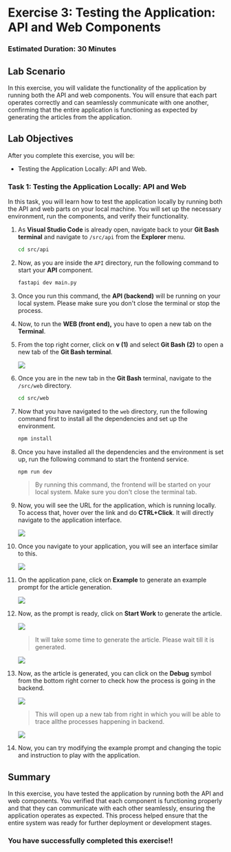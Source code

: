 # Exercise 3: Testing the Application: API and Web Components

### Estimated Duration: 30 Minutes

## Lab Scenario

In this exercise, you will validate the functionality of the application by running both the API and web components. You will ensure that each part operates correctly and can seamlessly communicate with one another, confirming that the entire application is functioning as expected by generating the articles from the application.

## Lab Objectives

After you complete this exercise, you will be:

 -  Testing the Application Locally: API and Web.

### Task 1: Testing the Application Locally: API and Web

In this task, you will learn how to test the application locally by running both the API and web parts on your local machine. You will set up the necessary environment, run the components, and verify their functionality.

1. As **Visual Studio Code** is already open, navigate back to your **Git Bash terminal** and navigate to `/src/api` from the **Explorer** menu. 

   ```bash
   cd src/api
   ```

1. Now, as you are inside the `API` directory, run the following command to start your **API** component.

   ```bash
   fastapi dev main.py
   ```

1. Once you run this command, the **API (backend)** will be running on your local system. Please make sure you don't close the terminal or stop the process.

1. Now, to run the **WEB (front end),** you have to open a new tab on the **Terminal**.

1. From the top right corner, click on **v (1)** and select **Git Bash (2)** to open a new tab of the **Git Bash terminal**.

   ![](../media/ex1img2.png)

1. Once you are in the new tab in the **Git Bash** terminal, navigate to the `/src/web` directory.

   ```bash
   cd src/web
   ```

1. Now that you have navigated to the `web` directory, run the following command first to install all the dependencies and set up the environment.

   ```bash
   npm install
   ```

1. Once you have installed all the dependencies and the environment is set up, run the following command to start the frontend service.

   ```bash
   npm run dev
   ```
   
   >By running this command, the frontend will be started on your local system. Make sure you don't close the terminal tab.

1. Now, you will see the URL for the application, which is running locally. To access that, hover over the link and do **CTRL+Click**. It will directly navigate to the application interface.

   ![](../media/ex2img7.png)

1. Once you navigate to your application, you will see an interface similar to this.

   ![](../media/ex2img6.png)

1. On the application pane, click on **Example** to generate an example prompt for the article generation. 

   ![](../media/ex2img5.png)

1. Now, as the prompt is ready, click on **Start Work** to generate the article.

   ![](../media/ex2img4.png)

   >It will take some time to generate the article. Please wait till it is generated.

   ![](../media/ex2img3.png)

1. Now, as the article is generated, you can click on the **Debug** symbol from the bottom right corner to check how the process is going in the backend.

   ![](../media/ex2img2.png)

   >This will open up a new tab from right in which you will be able to trace allthe processes happening in backend.

   ![](../media/ex2img1.png)

1. Now, you can try modifying the example prompt and changing the topic and instruction to play with the application.

## Summary

In this exercise, you have tested the application by running both the API and web components. You verified that each component is functioning properly and that they can communicate with each other seamlessly, ensuring the application operates as expected. This process helped ensure that the entire system was ready for further deployment or development stages.

### You have successfully completed this exercise!!
